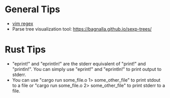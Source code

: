 # General Tips

* [vim regex](http://www.vimregex.com/)
* Parse tree visualization tool: https://bagnalla.github.io/sexp-trees/

# Rust Tips

* "eprint!" and "eprintln!" are the stderr equivalent of "print!" and "println!". You can simply use "eprint!" and "eprintln!" to print output to stderr.
* You can use "cargo run some_file.o 1> some_other_file" to print stdout to a file or "cargo run some_file.o 2> some_other_file" to print stderr to a file.
